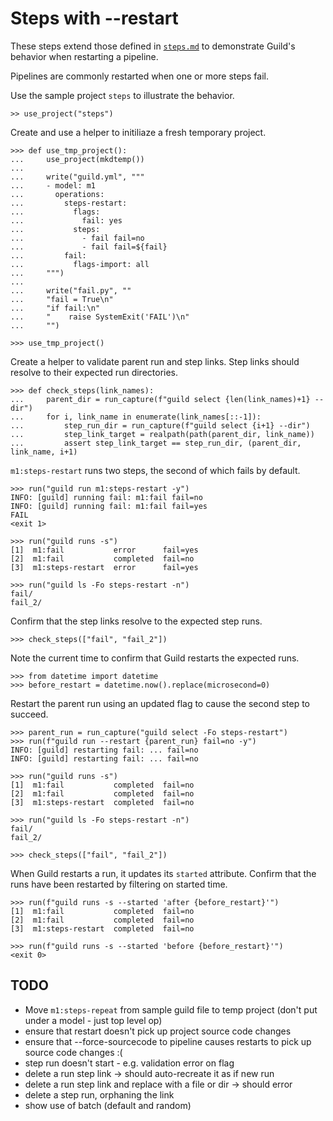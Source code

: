 # Steps with --restart

These steps extend those defined in [`steps.md`](steps.md) to
demonstrate Guild's behavior when restarting a pipeline.

Pipelines are commonly restarted when one or more steps fail.

Use the sample project `steps` to illustrate the behavior.

    >> use_project("steps")

Create and use a helper to initiliaze a fresh temporary project.

    >>> def use_tmp_project():
    ...     use_project(mkdtemp())
    ...
    ...     write("guild.yml", """
    ...     - model: m1
    ...       operations:
    ...         steps-restart:
    ...           flags:
    ...             fail: yes
    ...           steps:
    ...             - fail fail=no
    ...             - fail fail=${fail}
    ...         fail:
    ...           flags-import: all
    ...     """)
    ...
    ...     write("fail.py", ""
    ...     "fail = True\n"
    ...     "if fail:\n"
    ...     "    raise SystemExit('FAIL')\n"
    ...     "")

    >>> use_tmp_project()

Create a helper to validate parent run and step links. Step links
should resolve to their expected run directories.

    >>> def check_steps(link_names):
    ...     parent_dir = run_capture(f"guild select {len(link_names)+1} --dir")
    ...     for i, link_name in enumerate(link_names[::-1]):
    ...         step_run_dir = run_capture(f"guild select {i+1} --dir")
    ...         step_link_target = realpath(path(parent_dir, link_name))
    ...         assert step_link_target == step_run_dir, (parent_dir, link_name, i+1)

`m1:steps-restart` runs two steps, the second of which fails by
default.

    >>> run("guild run m1:steps-restart -y")
    INFO: [guild] running fail: m1:fail fail=no
    INFO: [guild] running fail: m1:fail fail=yes
    FAIL
    <exit 1>

    >>> run("guild runs -s")
    [1]  m1:fail           error      fail=yes
    [2]  m1:fail           completed  fail=no
    [3]  m1:steps-restart  error      fail=yes

    >>> run("guild ls -Fo steps-restart -n")
    fail/
    fail_2/

Confirm that the step links resolve to the expected step runs.

    >>> check_steps(["fail", "fail_2"])

Note the current time to confirm that Guild restarts the expected runs.

    >>> from datetime import datetime
    >>> before_restart = datetime.now().replace(microsecond=0)

Restart the parent run using an updated flag to cause the second step
to succeed.

    >>> parent_run = run_capture("guild select -Fo steps-restart")
    >>> run(f"guild run --restart {parent_run} fail=no -y")
    INFO: [guild] restarting fail: ... fail=no
    INFO: [guild] restarting fail: ... fail=no

    >>> run("guild runs -s")
    [1]  m1:fail           completed  fail=no
    [2]  m1:fail           completed  fail=no
    [3]  m1:steps-restart  completed  fail=no

    >>> run("guild ls -Fo steps-restart -n")
    fail/
    fail_2/

    >>> check_steps(["fail", "fail_2"])

When Guild restarts a run, it updates its `started` attribute. Confirm
that the runs have been restarted by filtering on started time.

    >>> run(f"guild runs -s --started 'after {before_restart}'")
    [1]  m1:fail           completed  fail=no
    [2]  m1:fail           completed  fail=no
    [3]  m1:steps-restart  completed  fail=no

    >>> run(f"guild runs -s --started 'before {before_restart}'")
    <exit 0>


## TODO

- Move `m1:steps-repeat` from sample guild file to temp project (don't
  put under a model - just top level op)
- ensure that restart doesn't pick up project source code changes
- ensure that --force-sourcecode to pipeline causes restarts to pick
  up source code changes :(
- step run doesn't start - e.g. validation error on flag
- delete a run step link -> should auto-recreate it as if new run
- delete a run step link and replace with a file or dir -> should error
- delete a step run, orphaning the link
- show use of batch (default and random)
